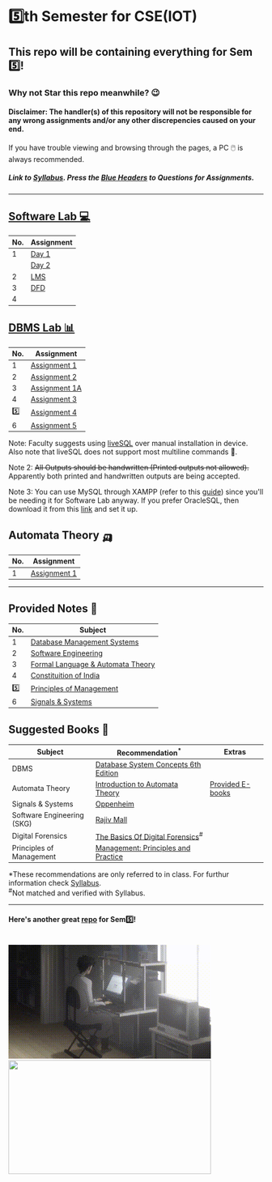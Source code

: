 # 5️⃣th Semester for CSE(IOT)
## This repo will be containing everything for Sem 5️⃣!
### Why not Star this repo meanwhile? 😉
#### Disclaimer: The handler(s) of this repository will not be responsible for any wrong assignments and/or any other discrepencies caused on your end.
If you have trouble viewing and browsing through the pages, a PC 🖱️ is always recommended. 
##### Link to [Syllabus](/5th%20Sem%20CSE(IOT%2C%20CYS%2C%20BCT)%202021%20-%202025%20Batch%20Syllabus.pdf). Press the [Blue Headers](https://github.com/PixMusicaX/Sem5IOT/tree/main#software-lab-) to Questions for Assignments.

---

## [Software Lab 💻](/SOFTWARE_LAB/PCCCSE593.pdf)

| No. | Assignment |
| --- | --- |
| 1 | [Day 1](/SOFTWARE_LAB/Day1/) |
|   | [Day 2](/SOFTWARE_LAB/Day2/) |
| 2 | [LMS](/SOFTWARE_LAB/library_system) |
| 3 | [DFD](/SOFTWARE_LAB/DFD) |
| 4 |  |

## [DBMS Lab 📊](/DBMS_LAB/PCC-CSE591.pdf)

| No. | Assignment |
| --- | --- |
| 1 | [Assignment 1](/DBMS_LAB/Assignment1) |
| 2 | [Assignment 2](/DBMS_LAB/Assignment2) |
| 3 | [Assignment 1A](/DBMS_LAB/Assignment1A) |
| 4 | [Assignment 3](/DBMS_LAB/Assignment3) |
| 5️⃣ | [Assignment 4](/DBMS_LAB/Assignment4) |
| 6 | [Assignment 5](/DBMS_LAB/Assignment5) |

Note: Faculty suggests using [liveSQL](https://www.bing.com/ck/a?!&&p=a9d0ddf772a14109JmltdHM9MTY5MDE1NjgwMCZpZ3VpZD0zM2RiODkyZi05NWM1LTZlYzUtMmZiOS05YTdhOTQ2ODZmMmQmaW5zaWQ9NTIyNQ&ptn=3&hsh=3&fclid=33db892f-95c5-6ec5-2fb9-9a7a94686f2d&psq=oraclelive&u=a1aHR0cHM6Ly9saXZlc3FsLm9yYWNsZS5jb20vYXBleC9mP3A9NTkwOjE3Ojc5ODMxMzcwOTU3NDg6Ojo6Og&ntb=1) over manual installation in device. Also note that liveSQL does not support most multiline commands 💢.

Note 2: <s>All Outputs should be handwritten (Printed outputs not allowed).</s> Apparently both printed and handwritten outputs are being accepted.

Note 3: You can use MySQL through XAMPP (refer to this [guide](/DBMS_LAB/guide.md)) since you'll be needing it for Software Lab anyway. If you prefer OracleSQL, then download it from this [link](https://www.appservgrid.com/coherence/downxe.html) and set it up.

## Automata Theory 🛺

| No. | Assignment |
| --- | --- |
| 1 | [Assignment 1](/AUTOMATA/Assignment1) |

---

## Provided Notes 📜

| No. | Subject |
| --- | --- |
| 1 | [Database Management Systems](/Notes/DBMS/) |
| 2 | [Software Engineering](/Notes/Software/) |
| 3 | [Formal Language & Automata Theory](/Notes/Automata) |
| 4 | [Constituition of India](/Notes/Constitution_of_India) |
| 5️⃣ | [Principles of Management](/Notes/Management) |
| 6 | [Signals & Systems](/Notes/S&S)

## Suggested Books 📖

| Subject | Recommendation<sup>*</sup> | Extras |
| --- | --- | --- |
| DBMS | [Database System Concepts 6th Edition](https://drive.google.com/file/d/13q8K7vhvQaavlgoO1eJpKQHKjaTBh8dP/view?pli=1) |
| Automata Theory | [Introduction to Automata Theory](https://idoc.pub/queue/introduction-to-automata-theory-languages-by-john-e-hopcroft-rajeev-motwani-jeffrey-d-ullman-546gd9dyrqn8) | [Provided E-books](/Notes/Automata/books/)
| Signals & Systems | [Oppenheim](https://vdocument.in/oppenheim-signals-and-systems-complete.html?page=1) |
| Software Engineering (SKG) | [Rajiv Mall](https://davcollegetitilagarh.org/wp-content/uploads/2020/09/fundamentals-of-software-engineering-fourth-edition-rajib-mall.pdf) |
| Digital Forensics | [The Basics Of Digital Forensics](https://vdoc.pub/download/the-basics-of-digital-forensics-second-edition-the-primer-for-getting-started-in-digital-forensics-5riuj6kmet40)<sup>#</sup> |
| Principles of Management | [Management: Principles and Practice](https://zoboko.com/book/543dr3x2/management-principles-and-practice) |

*These recommendations are only referred to in class. For furthur information check [Syllabus](/5th%20Sem%20CSE(IOT%2C%20CYS%2C%20BCT)%202021%20-%202025%20Batch%20Syllabus.pdf).<br>
<sup>#</sup>Not matched and verified with Syllabus.

---

#### Here's another great [repo](https://github.com/BEASTgg/5thsem) for Sem5️⃣! <br><br>

<p align="left">
  <img src="https://github.com/PixMusicaX/PiXMusicaX/blob/main/Okabe%20Rintaro%20Typing%20on%20the%20computer%20ASMR.gif" />  <img src="https://github.com/PixMusicaX/Sem5IOT/assets/129383302/fc91dd73-9539-4b10-b64a-26dd780c7557" width="400" height="225"/>
  </p>

